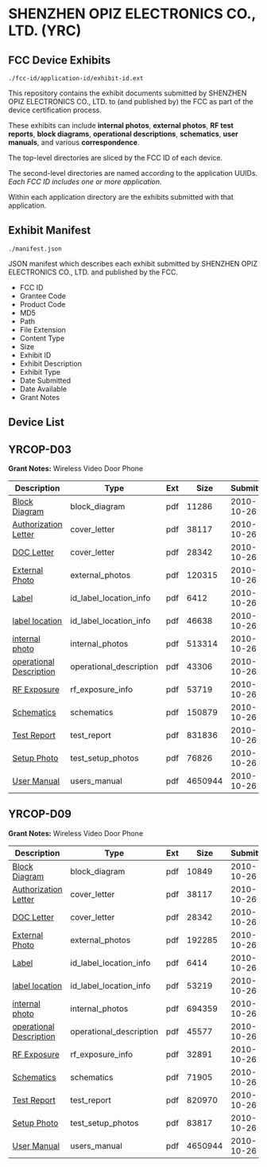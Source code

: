 # SHENZHEN OPIZ ELECTRONICS CO., LTD. (YRC)
## FCC Device Exhibits

```
./fcc-id/application-id/exhibit-id.ext
```

This repository contains the exhibit documents submitted by SHENZHEN OPIZ ELECTRONICS CO., LTD. to (and published by) the FCC as part of the device certification process.

These exhibits can include **internal photos**, **external photos**, **RF test reports**, **block diagrams**, **operational descriptions**, **schematics**, **user manuals**, and various **correspondence**.

The top-level directories are sliced by the FCC ID of each device.

The second-level directories are named according to the application UUIDs. *Each FCC ID includes one or more application.*

Within each application directory are the exhibits submitted with that application. 

## Exhibit Manifest

```
./manifest.json
```

JSON manifest which describes each exhibit submitted by SHENZHEN OPIZ ELECTRONICS CO., LTD. and published by the FCC.

- FCC ID
- Grantee Code
- Product Code
- MD5
- Path
- File Extension
- Content Type
- Size
- Exhibit ID
- Exhibit Description
- Exhibit Type
- Date Submitted
- Date Available
- Grant Notes

## Device List
## YRCOP-D03
**Grant Notes:** Wireless Video Door Phone

| Description | Type | Ext | Size | Submitted | Available |
| ----------- | ---- | --- | ---- | --------- | --------- |
| [Block Diagram](YRCOP-D03/69bc086713a8db5ff4c312308d7ec4e4/1366218.pdf) | block_diagram | pdf | 11286 | 2010-10-26 | 2010-10-26 |
| [Authorization Letter](YRCOP-D03/69bc086713a8db5ff4c312308d7ec4e4/1366219.pdf) | cover_letter | pdf | 38117 | 2010-10-26 | 2010-10-26 |
| [DOC Letter](YRCOP-D03/69bc086713a8db5ff4c312308d7ec4e4/1366235.pdf) | cover_letter | pdf | 28342 | 2010-10-26 | 2010-10-26 |
| [External Photo](YRCOP-D03/69bc086713a8db5ff4c312308d7ec4e4/1366220.pdf) | external_photos | pdf | 120315 | 2010-10-26 | 2010-10-26 |
| [Label](YRCOP-D03/69bc086713a8db5ff4c312308d7ec4e4/1366221.pdf) | id_label_location_info | pdf | 6412 | 2010-10-26 | 2010-10-26 |
| [label location](YRCOP-D03/69bc086713a8db5ff4c312308d7ec4e4/1366222.pdf) | id_label_location_info | pdf | 46638 | 2010-10-26 | 2010-10-26 |
| [internal photo](YRCOP-D03/69bc086713a8db5ff4c312308d7ec4e4/1366223.pdf) | internal_photos | pdf | 513314 | 2010-10-26 | 2010-10-26 |
| [operational Description](YRCOP-D03/69bc086713a8db5ff4c312308d7ec4e4/1366224.pdf) | operational_description | pdf | 43306 | 2010-10-26 | 2010-10-26 |
| [RF Exposure](YRCOP-D03/69bc086713a8db5ff4c312308d7ec4e4/1366225.pdf) | rf_exposure_info | pdf | 53719 | 2010-10-26 | 2010-10-26 |
| [Schematics](YRCOP-D03/69bc086713a8db5ff4c312308d7ec4e4/1366226.pdf) | schematics | pdf | 150879 | 2010-10-26 | 2010-10-26 |
| [Test Report](YRCOP-D03/69bc086713a8db5ff4c312308d7ec4e4/1366227.pdf) | test_report | pdf | 831836 | 2010-10-26 | 2010-10-26 |
| [Setup Photo](YRCOP-D03/69bc086713a8db5ff4c312308d7ec4e4/1366228.pdf) | test_setup_photos | pdf | 76826 | 2010-10-26 | 2010-10-26 |
| [User Manual](YRCOP-D03/69bc086713a8db5ff4c312308d7ec4e4/1366229.pdf) | users_manual | pdf | 4650944 | 2010-10-26 | 2010-10-26 |
## YRCOP-D09
**Grant Notes:** Wireless Video Door Phone

| Description | Type | Ext | Size | Submitted | Available |
| ----------- | ---- | --- | ---- | --------- | --------- |
| [Block Diagram](YRCOP-D09/288c19859cb4cfe4d4da17efe472f442/1366252.pdf) | block_diagram | pdf | 10849 | 2010-10-26 | 2010-10-26 |
| [Authorization Letter](YRCOP-D09/288c19859cb4cfe4d4da17efe472f442/1366219.pdf) | cover_letter | pdf | 38117 | 2010-10-26 | 2010-10-26 |
| [DOC Letter](YRCOP-D09/288c19859cb4cfe4d4da17efe472f442/1366264.pdf) | cover_letter | pdf | 28342 | 2010-10-26 | 2010-10-26 |
| [External Photo](YRCOP-D09/288c19859cb4cfe4d4da17efe472f442/1366254.pdf) | external_photos | pdf | 192285 | 2010-10-26 | 2010-10-26 |
| [Label](YRCOP-D09/288c19859cb4cfe4d4da17efe472f442/1366255.pdf) | id_label_location_info | pdf | 6414 | 2010-10-26 | 2010-10-26 |
| [label location](YRCOP-D09/288c19859cb4cfe4d4da17efe472f442/1366256.pdf) | id_label_location_info | pdf | 53219 | 2010-10-26 | 2010-10-26 |
| [internal photo](YRCOP-D09/288c19859cb4cfe4d4da17efe472f442/1366257.pdf) | internal_photos | pdf | 694359 | 2010-10-26 | 2010-10-26 |
| [operational Description](YRCOP-D09/288c19859cb4cfe4d4da17efe472f442/1366258.pdf) | operational_description | pdf | 45577 | 2010-10-26 | 2010-10-26 |
| [RF Exposure](YRCOP-D09/288c19859cb4cfe4d4da17efe472f442/1366259.pdf) | rf_exposure_info | pdf | 32891 | 2010-10-26 | 2010-10-26 |
| [Schematics](YRCOP-D09/288c19859cb4cfe4d4da17efe472f442/1366260.pdf) | schematics | pdf | 71905 | 2010-10-26 | 2010-10-26 |
| [Test Report](YRCOP-D09/288c19859cb4cfe4d4da17efe472f442/1366261.pdf) | test_report | pdf | 820970 | 2010-10-26 | 2010-10-26 |
| [Setup Photo](YRCOP-D09/288c19859cb4cfe4d4da17efe472f442/1366262.pdf) | test_setup_photos | pdf | 83817 | 2010-10-26 | 2010-10-26 |
| [User Manual](YRCOP-D09/288c19859cb4cfe4d4da17efe472f442/1366229.pdf) | users_manual | pdf | 4650944 | 2010-10-26 | 2010-10-26 |
